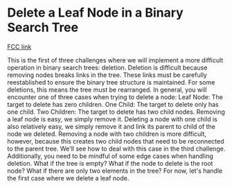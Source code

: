 # Delete a Leaf Node in a Binary Search Tree

[FCC link](https://www.freecodecamp.org/learn/coding-interview-prep/data-structures/delete-a-leaf-node-in-a-binary-search-tree)

This is the first of three challenges where we will implement a more difficult
operation in binary search trees: deletion. Deletion is difficult because
removing nodes breaks links in the tree. These links must be carefully
reestablished to ensure the binary tree structure is maintained. For some
deletions, this means the tree must be rearranged. In general, you will
encounter one of three cases when trying to delete a node: Leaf Node: The target
to delete has zero children. One Child: The target to delete only has one child.
Two Children: The target to delete has two child nodes. Removing a leaf node is
easy, we simply remove it. Deleting a node with one child is also relatively
easy, we simply remove it and link its parent to child of the node we deleted.
Removing a node with two children is more difficult, however, because this
creates two child nodes that need to be reconnected to the parent tree. We'll
see how to deal with this case in the third challenge. Additionally, you need to
be mindful of some edge cases when handling deletion. What if the tree is empty?
What if the node to delete is the root node? What if there are only two elements
in the tree? For now, let's handle the first case where we delete a leaf node.
